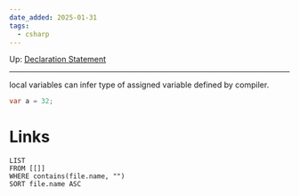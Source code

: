 ```yaml
---
date_added: 2025-01-31
tags:
  - csharp
---
```

Up: [Declaration Statement](Declaration%20Statement.md)
___
local variables can infer type of assigned variable defined by compiler.

 ```csharp
 var a = 32;
 ```


# Links
```dataview
LIST
FROM [[]]
WHERE contains(file.name, "")
SORT file.name ASC
```
